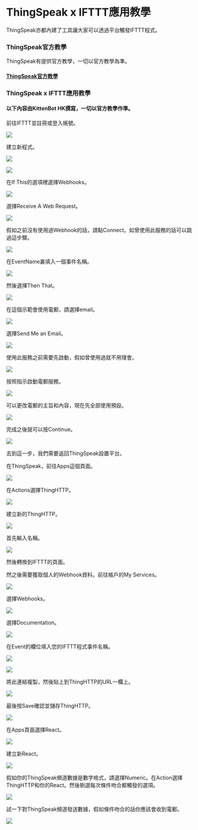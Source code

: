 # ThingSpeak x IFTTT應用教學

ThingSpeak亦都內建了工具讓大家可以透過平台觸發IFTTT程式。

### ThingSpeak官方教學

ThingSpeak有提供官方教學，一切以官方教學為準。

#### [ThingSpeak官方教學](https://uk.mathworks.com/help/thingspeak/use-ifttt-to-send-text-message-notification.html?requestedDomain=)

### ThingSpeak x IFTTT應用教學

#### 以下內容由KittenBot HK撰寫，一切以官方教學作準。

前往IFTTT並註冊或登入帳號。

![](https://kittenbothk.readthedocs.io/en/latest/\_images/mc5.png)

建立新程式。

![](https://kittenbothk.readthedocs.io/en/latest/\_images/mc6.png)

![](https://kittenbothk.readthedocs.io/en/latest/\_images/mc7.png)

在If This的選項裡選擇Webhooks。

![](https://kittenbothk.readthedocs.io/en/latest/\_images/mc8.png)

選擇Receive A Web Request。

![](https://kittenbothk.readthedocs.io/en/latest/\_images/mc9.png)

假如之前沒有使用過Webhook的話，請點Connect。如曾使用此服務的話可以跳過這步驟。

![](https://kittenbothk.readthedocs.io/en/latest/\_images/mc10.png)

在EventName裏填入一個事件名稱。

![](https://kittenbothk.readthedocs.io/en/latest/\_images/mc111.png)

然後選擇Then That。

![](https://kittenbothk.readthedocs.io/en/latest/\_images/mc12.png)

在這個示範會使用電郵，請選擇email。

![](https://kittenbothk.readthedocs.io/en/latest/\_images/mc13.png)

選擇Send Me an Email。

![](https://kittenbothk.readthedocs.io/en/latest/\_images/mc14.png)

使用此服務之前需要先啟動，假如曾使用過就不用理會。

![](https://kittenbothk.readthedocs.io/en/latest/\_images/mc15.png)

按照指示啟動電郵服務。

![](https://kittenbothk.readthedocs.io/en/latest/\_images/MC16.png)

可以更改電郵的主旨和內容，現在先全部使用預設。

![](https://kittenbothk.readthedocs.io/en/latest/\_images/mc17.png)

完成之後就可以按Continue。

![](https://kittenbothk.readthedocs.io/en/latest/\_images/mc18.png)

去到這一步，我們需要返回ThingSpeak設置平台。

在ThingSpeak，前往Apps這個頁面。

![](https://kittenbothk.readthedocs.io/en/latest/\_images/ts1.png)

在Actions選擇ThingHTTP。

![](https://kittenbothk.readthedocs.io/en/latest/\_images/ts2.png)

建立新的ThingHTTP。

![](https://kittenbothk.readthedocs.io/en/latest/\_images/ts3.png)

首先輸入名稱。

![](https://kittenbothk.readthedocs.io/en/latest/\_images/ts4.png)

然後轉換到IFTTT的頁面。

然之後需要獲取個人的Webhook資料。前往帳戶的My Services。

![](https://kittenbothk.readthedocs.io/en/latest/\_images/mc19.png)

選擇Webhooks。

![](https://kittenbothk.readthedocs.io/en/latest/\_images/mc20.png)

選擇Documentation。

![](https://kittenbothk.readthedocs.io/en/latest/\_images/mc211.png)

在Event的欄位填入您的IFTTT程式事件名稱。

![](https://kittenbothk.readthedocs.io/en/latest/\_images/ts5.png)

![](https://kittenbothk.readthedocs.io/en/latest/\_images/ts6.png)

將此連結複製，然後貼上到ThingHTTP的URL一欄上。

![](https://kittenbothk.readthedocs.io/en/latest/\_images/ts7.png)

最後按Save確認並儲存ThingHTTP。

![](https://kittenbothk.readthedocs.io/en/latest/\_images/TS8.png)

在Apps頁面選擇React。

![](https://kittenbothk.readthedocs.io/en/latest/\_images/ts9.png)

建立新React。

![](https://kittenbothk.readthedocs.io/en/latest/\_images/ts10.png)

假如你的ThingSpeak頻道數據是數字格式，請選擇Numeric。在Action選擇ThingHTTP和你的React。然後剔選每次條件吻合都觸發的選項。

![](https://kittenbothk.readthedocs.io/en/latest/\_images/ts11.png)

試一下對ThingSpeak頻道發送數據，假如條件吻合的話你應該會收到電郵。

![](https://kittenbothk.readthedocs.io/en/latest/\_images/mc26.png)
